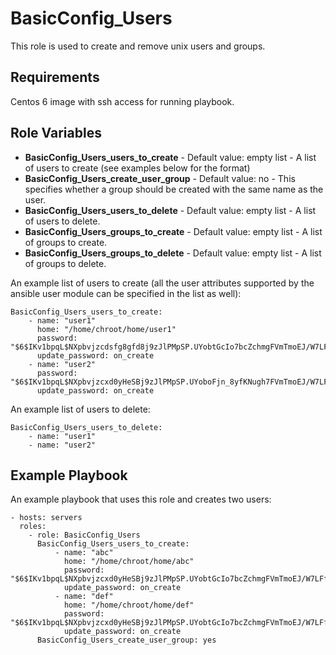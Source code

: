 BasicConfig_Users
=========

This role is used to create and remove unix users and groups.

Requirements
------------

Centos 6 image with ssh access for running playbook. 

Role Variables
--------------

- **BasicConfig_Users_users_to_create** - Default value: empty list - A list of users to create (see examples below for the format)
- **BasicConfig_Users_create_user_group** - Default value: no - This specifies whether a group should be created with the same name as the user.
- **BasicConfig_Users_users_to_delete** - Default value: empty list - A list of users to delete.
- **BasicConfig_Users_groups_to_create** - Default value: empty list - A list of groups to create.
- **BasicConfig_Users_groups_to_delete** - Default value: empty list - A list of groups to delete.

An example list of users to create (all the user attributes supported by the ansible user module can be specified in the list as well):

    BasicConfig_Users_users_to_create:
        - name: "user1"
          home: "/home/chroot/home/user1"
          password: "$6$IKv1bpqL$NXpbvjzcdsfg8gfd8j9zJlPMpSP.UYobtGcIo7bcZchmgFVmTmoEJ/W7LFfvMmAwO4KSlXBRzDn79VfIBbLJU8/"
          update_password: on_create
        - name: "user2"
          password: "$6$IKv1bpqL$NXpbvjzcxd0yHeSBj9zJlPMpSP.UYoboFjn_8yfKNugh7FVmTmoEJ/W7LFfvMmAwO4KSlXBRzDn79VfIBbLJU8/"
          update_password: on_create

An example list of users to delete:

    BasicConfig_Users_users_to_delete:
        - name: "user1"
        - name: "user2"

Example Playbook
----------------

An example playbook that uses this role and creates two users:

    - hosts: servers
      roles:
        - role: BasicConfig_Users
          BasicConfig_Users_users_to_create:
              - name: "abc"
                home: "/home/chroot/home/abc"
                password: "$6$IKv1bpqL$NXpbvjzcxd0yHeSBj9zJlPMpSP.UYobtGcIo7bcZchmgFVmTmoEJ/W7LFfvMmAwO4KSlXBRzDn79VfIBbLJU8/"
                update_password: on_create
              - name: "def"
                home: "/home/chroot/home/def"
                password: "$6$IKv1bpqL$NXpbvjzcxd0yHeSBj9zJlPMpSP.UYobtGcIo7bcZchmgFVmTmoEJ/W7LFfvMmAwO4KSlXBRzDn79VfIBbLJU8/"
                update_password: on_create
          BasicConfig_Users_create_user_group: yes
